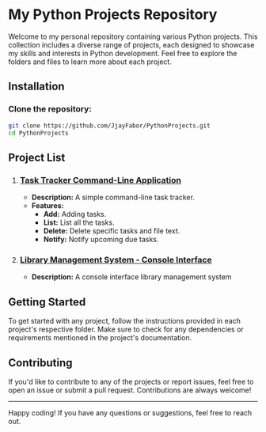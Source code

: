 # My Python Projects Repository

Welcome to my personal repository containing various Python projects. This collection includes a diverse range of projects, each designed to showcase my skills and interests in Python development. Feel free to explore the folders and files to learn more about each project.

## Installation

### Clone the repository:

   ```bash
   git clone https://github.com/JjayFabor/PythonProjects.git
   cd PythonProjects 
   ```

## Project List

1. ### [Task Tracker Command-Line Application](/TaskTracker)
   - **Description:** A simple command-line task tracker.
   - **Features:**
      - **Add:** Adding tasks.
      - **List:** List all the tasks.
      - **Delete:** Delete specific tasks and file text.
      - **Notify:** Notify upcoming due tasks.

2. ### [Library Management System - Console Interface](/LibraryManagementSystem)
   - **Description:** A console interface library management system
   
## Getting Started

To get started with any project, follow the instructions provided in each project's respective folder. Make sure to check for any dependencies or requirements mentioned in the project's documentation.

## Contributing

If you'd like to contribute to any of the projects or report issues, feel free to open an issue or submit a pull request. Contributions are always welcome!

---

Happy coding! If you have any questions or suggestions, feel free to reach out.
